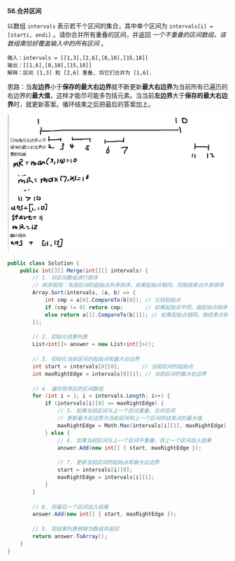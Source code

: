 **56.合并区间**

以数组 `intervals` 表示若干个区间的集合，其中单个区间为 `intervals[i] = [starti, endi]` 。请你合并所有重叠的区间，并返回 *一个不重叠的区间数组，该数组需恰好覆盖输入中的所有区间* 。

```
输入：intervals = [[1,3],[2,6],[8,10],[15,18]]
输出：[[1,6],[8,10],[15,18]]
解释：区间 [1,3] 和 [2,6] 重叠, 将它们合并为 [1,6].
```

思路：当**左边界**小于**保存的最大右边界**就不断更新**最大右边界**为当前所有已遍历的右边界的**最大值**，这样才能尽可能多包括元素。当当前**左边界**大于**保存的最大右边界**时，就更新答案。循环结束之后把最后的答案加上。

![QQ_1741964091632](./15.合并区间.assets/QQ_1741964091632.png)

```c#
public class Solution {
    public int[][] Merge(int[][] intervals) {
        // 1. 对区间数组进行排序
        // 排序规则：先按区间的起始点升序排序，如果起始点相同，则按结束点升序排序
        Array.Sort(intervals, (a, b) => {
            int cmp = a[0].CompareTo(b[0]); // 比较起始点
            if (cmp != 0) return cmp;       // 如果起始点不同，按起始点排序
            else return a[1].CompareTo(b[1]); // 如果起始点相同，按结束点排序
        });

        // 2. 初始化结果列表
        List<int[]> answer = new List<int[]>();

        // 3. 初始化当前区间的起始点和最大右边界
        int start = intervals[0][0];       // 当前区间的起始点
        int maxRightEdge = intervals[0][1]; // 当前区间的最大右边界

        // 4. 遍历排序后的区间数组
        for (int i = 1; i < intervals.Length; i++) {
            if (intervals[i][0] <= maxRightEdge) {
                // 5. 如果当前区间与上一个区间重叠，合并区间
                // 更新最大右边界为当前区间和上一个区间的结束点的最大值
                maxRightEdge = Math.Max(intervals[i][1], maxRightEdge);
            } else {
                // 6. 如果当前区间与上一个区间不重叠，将上一个区间加入结果
                answer.Add(new int[] { start, maxRightEdge });

                // 7. 更新当前区间的起始点和最大右边界
                start = intervals[i][0];
                maxRightEdge = intervals[i][1];
            }
        }

        // 8. 将最后一个区间加入结果
        answer.Add(new int[] { start, maxRightEdge });

        // 9. 将结果列表转换为数组并返回
        return answer.ToArray();
    }
}
```

